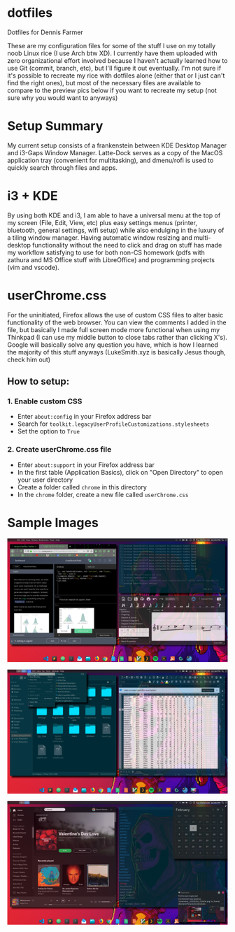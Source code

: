 # dotfiles
Dotfiles for Dennis Farmer

These are my configuration files for some of the stuff I use on my totally noob Linux rice (I use Arch btw XD). I currently have them uploaded with zero organizational effort involved because I haven't actually learned how to use Git (commit, branch, etc), but I'll figure it out eventually. I'm not sure if it's possible to recreate my rice with dotfiles alone (either that or I just can't find the right ones), but most of the necessary files are available to compare to the preview pics below if you want to recreate my setup (not sure why you would want to anyways)

# Setup Summary
My current setup consists of a frankenstein between KDE Desktop Manager and i3-Gaps Window Manager. Latte-Dock serves as a copy of the MacOS application tray (convenient for multitasking), and dmenu/rofi is used to quickly search through files and apps. 

# i3 + KDE
By using both KDE and i3, I am able to have a universal menu at the top of my screen (File, Edit, View, etc) plus easy settings menus (printer, bluetooth, general settings, wifi setup) while also endulging in the luxury of a tiling window manager. Having automatic window resizing and multi-desktop functionality without the need to click and drag on stuff has made my workflow satisfying to use for both non-CS homework (pdfs with zathura and MS Office stuff with LibreOffice) and programming projects (vim and vscode).

# userChrome.css
For the uninitiated, Firefox allows the use of custom CSS files to alter basic functionality of the web browser. You can view the comments I added in the file, but basically I made full screen mode more functional when using my Thinkpad (I can use my middle button to close tabs rather than clicking X's). Google will basically solve any question you have, which is how I learned the majority of this stuff anyways (LukeSmith.xyz is basically Jesus though, check him out)

## How to setup:

### 1. Enable custom CSS
- Enter `about:config` in your Firefox address bar
- Search for `toolkit.legacyUserProfileCustomizations.stylesheets`
- Set the option to `True`
### 2. Create userChrome.css file
- Enter `about:support` in your Firefox address bar
- In the first table (Application Basics), click on "Open Directory" to open your user directory
- Create a folder called `chrome` in this directory
- In the `chrome` folder, create a new file called `userChrome.css`

# Sample Images

![ ](https://github.com/dfarmer3/dotfiles/blob/master/images/Screenshot_20200204_225105.png)

![ ](https://github.com/dfarmer3/dotfiles/blob/master/images/Screenshot_20200204_225457.png)

![ ](https://github.com/dfarmer3/dotfiles/blob/master/images/Screenshot_20200204_225636.png)
